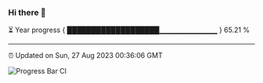 ### Hi there 👋

⏳ Year progress { ███████████████████▁▁▁▁▁▁▁▁▁▁▁ } 65.21 %

---

⏰ Updated on Sun, 27 Aug 2023 00:36:06 GMT

![Progress Bar CI](https://github.com/Shyam-Makwana/GitHub-Actions-Demo/workflows/Progress%20Bar%20CI/badge.svg)
